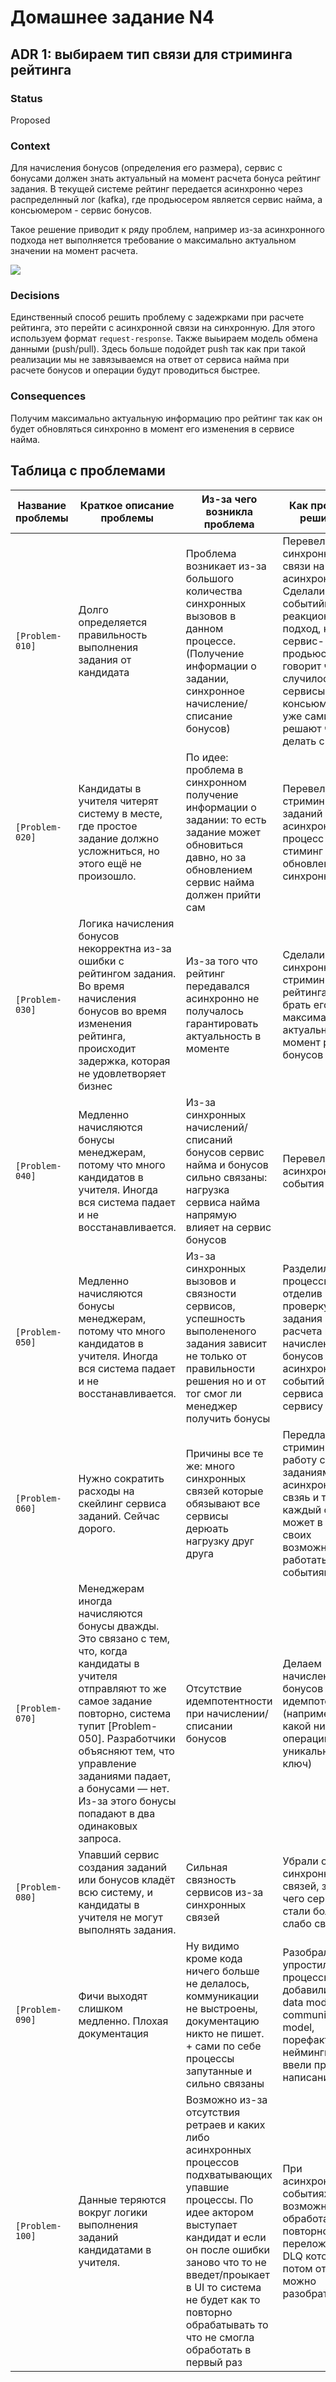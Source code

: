 # Домашнее задание N4

## ADR 1: выбираем тип связи для стриминга рейтинга

### Status

Proposed

### Context

Для начисления бонусов (определения его размера), сервис с бонусами должен знать актуальный на момент расчета бонуса рейтинг задания.
В текущей системе рейтинг передается асинхронно через распределнный лог (kafka), где продьюсером является сервис найма, а консьюмером - сервис бонусов.

Такое решение приводит к ряду проблем, например из-за асинхронного подхода нет выполняется требование о максимально актуальном значении на момент расчета.

![](img1.png)

### Decisions

Единственный способ решить проблему с задежрками при расчете рейтинга, это перейти с асинхронной связи на синхронную. Для этого используем формат 
`request-response`. Также выьираем модель обмена данными (push/pull). Здесь больше подойдет push так как при такой реализации мы не завязываемся на ответ от сервиса найма при расчете бонусов и операции будут проводиться быстрее.  

### Consequences

Получим максимально актуальную информацию про рейтинг так как он будет обновляться синхронно в момент его изменения в сервисе найма.


## Таблица с проблемами 

| Название проблемы | Краткое описание проблемы                                                                                                                                                                                                                                                                                 | Из-за чего возникла проблема                                                                                                                                                                                                                                                                    | Как проблема решилась                                                                                                                                                                 |
|-------------------|-----------------------------------------------------------------------------------------------------------------------------------------------------------------------------------------------------------------------------------------------------------------------------------------------------------|-------------------------------------------------------------------------------------------------------------------------------------------------------------------------------------------------------------------------------------------------------------------------------------------------|---------------------------------------------------------------------------------------------------------------------------------------------------------------------------------------|
| `[Problem-010]`   | Долго определяется правильность выполнения задания от кандидата                                                                                                                                                                                                                                           | Проблема возникает из-за большого количества синхронных вызовов в данном процессе. (Получение информации о задании, синхронное начисление/списание бонусов)                                                                                                                                     | Перевели синхронные связи на асинхронные. Сделали событийный-реакционный подход, когда сервис-продьюсер говорит что случилось, а сервисы консьюмеры уже сами решают что делать с этим |
| `[Problem-020]`   | Кандидаты в учителя читерят систему в месте, где простое задание должно усложниться, но этого ещё не произошло.                                                                                                                                                                                           | По идее: проблема в синхронном получение информации о задании: то есть задание может обновиться давно, но за обновлением сервис найма должен прийти сам                                                                                                                                         | Перевели стриминг заданий на асинхронный процесс и стиминг обновлений на синхронный                                                                                                   |
| `[Problem-030]`   | Логика начисления бонусов некорректна из-за ошибки с рейтингом задания. Во время начисления бонусов во время изменения рейтинга, происходит задержка, которая не удовлетворяет бизнес                                                                                                                     | Из-за того что рейтинг передавался асинхронно не получалось гарантировать актуальность в моменте                                                                                                                                                                                                | Сделали синхронный стриминг рейтинга, чтоб брать его максимально актуальным на момент расчета бонусов                                                                                 |
| `[Problem-040]`   | Медленно начисляются бонусы менеджерам, потому что много кандидатов в учителя. Иногда вся система падает и не восстанавливается.                                                                                                                                                                          | Из-за синхронных начислений/списаний бонусов сервис найма и бонусов сильно связаны: нагрузка сервиса найма напрямую влияет на сервис бонусов                                                                                                                                                    | Перевели на асинхронные события                                                                                                                                                       |
| `[Problem-050]`   | Медленно начисляются бонусы менеджерам, потому что много кандидатов в учителя. Иногда вся система падает и не восстанавливается.                                                                                                                                                                          | Из-за синхронных вызовов и связности сервисов, успешность выполененого задания зависит не только от правильности решения но и от тог смог ли менеджер получить бонусы                                                                                                                           | Разделили процессы, отделив проверку задания от расчета и начисления бонусов за счет асинхронных событий от сервиса найма к сервису брнусов                                           |
| `[Problem-060]`   | Нужно сократить расходы на скейлинг сервиса заданий. Сейчас дорого.                                                                                                                                                                                                                                       | Причины все те же: много синхронных связей которые обязывают все сервисы дерюать нагрузку друг друга                                                                                                                                                                                            | Передлали стриминг и работу с заданиям на асинхронную свзяь и теперь каждый сервис может в рамках своих возможностей работать с событиями                                             |
| `[Problem-070]`   | Менеджерам иногда начисляются бонусы дважды. Это связано с тем, что, когда кандидаты в учителя отправляют то же самое задание повторно, система тупит [Problem-050]. Разработчики объясняют тем, что управление заданиями падает, а бонусами — нет. Из-за этого бонусы попадают в два одинаковых запроса. | Отсутствие идемпотентности при начислении/списании бонусов                                                                                                                                                                                                                                      | Делаем начисление бонусов идемпотентными (например через какой нибудь лог операций и уникальный ключ)                                                                                 |
| `[Problem-080]`   | Упавший сервис создания заданий или бонусов кладёт всю систему, и кандидаты в учителя не могут выполнять задания.                                                                                                                                                                                         | Сильная связность сервисов из-за синхронных связей                                                                                                                                                                                                                                              | Убрали обилие синхронных связей, за счет чего сервисы стали более слабо связаны                                                                                                       |
| `[Problem-090]`   | Фичи выходят слишком медленно. Плохая документация                                                                                                                                                                                                                                                        | Ну видимо кроме кода ничего больше не делалось, коммуникации не выстроены, документацию никто не пишет. + сами по себе процессы запутанные и сильно связаны                                                                                                                                     | Разобрали и упростили процессы, добавили ES data model communication model, порефакторили нейминги и ввели практику написания ADR                                                     |
| `[Problem-100]`   | Данные теряются вокруг логики выполнения заданий кандидатами в учителя.                                                                                                                                                                                                                                   | Возможно из-за отсутствия ретраев и каких либо асинхронных процессов подхватывающих упавшие процессы. По идее актором выступает кандидат и если он после ошибки заново что то не введет/проыкает в UI то система не будет как то повторно обрабатывать то что не смогла обработать в первый раз | При асинхронных событиях есть возможность обработать его повторно или переложить в DLQ который потом отдельно можно разобрать                                                         |

